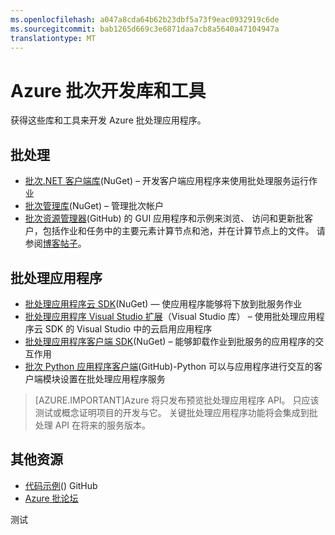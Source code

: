 ```yaml
---
ms.openlocfilehash: a047a8cda64b62b23dbf5a73f9eac0932919c6de
ms.sourcegitcommit: bab1265d669c3e6871daa7cb8a5640a47104947a
translationtype: MT
---
```

<properties
    pageTitle="Azure 批次开发库和工具 |Microsoft Azure"
    description="获取库和开发 Azure 批处理应用程序所需要的工具"
    services="batch"
    documentationCenter=""
    authors="dlepow"
    manager="timlt"
    editor=""/>

<tags
    ms.service="batch"
    ms.workload="big-compute"
    ms.tgt_pltfrm="na"
    ms.devlang="multiple"
    ms.topic="article"
    ms.date="07/24/2015"
    ms.author="danlep"/>


# Azure 批次开发库和工具
<p> 获得这些库和工具来开发 Azure 批处理应用程序。

## 批处理

+ [批次.NET 客户端库](http://www.nuget.org/packages/Azure.Batch/)(NuGet) – 开发客户端应用程序来使用批处理服务运行作业
+ [批次管理库](http://www.nuget.org/packages/Microsoft.Azure.Management.Batch/)(NuGet) – 管理批次帐户
+ [批次资源管理器](https://github.com/Azure/azure-batch-samples/tree/master/CSharp/BatchExplorer)(GitHub) 的 GUI 应用程序和示例来浏览、 访问和更新批客户，包括作业和任务中的主要元素计算节点和池，并在计算节点上的文件。 请参阅[博客帖子](http://blogs.technet.com/b/windowshpc/archive/2015/01/20/azure-batch-explorer-sample-walkthrough.aspx)。


## 批处理应用程序

+ [批处理应用程序云 SDK](http://www.nuget.org/packages/Microsoft.Azure.Batch.Apps.Cloud/1.1.1-preview)(NuGet) — 使应用程序能够将下放到批服务作业
+ [批处理应用程序 Visual Studio 扩展](https://visualstudiogallery.msdn.microsoft.com/8b294850-a0a5-43b0-acde-57a07f17826a)（Visual Studio 库） – 使用批处理应用程序云 SDK 的 Visual Studio 中的云启用应用程序
+ [批处理应用程序客户端 SDK](http://www.nuget.org/packages/Microsoft.Azure.Batch.Apps/2.3.0-preview)(NuGet) – 能够卸载作业到批服务的应用程序的交互作用
+ [批次 Python 应用程序客户端](https://github.com/Azure/azure-batch-apps-python)(GitHub)-Python 可以与应用程序进行交互的客户端模块设置在批处理应用程序服务

>[AZURE.IMPORTANT]Azure 将只发布预览批处理应用程序 API。 只应该测试或概念证明项目的开发与它。 关键批处理应用程序功能将会集成到批处理 API 在将来的服务版本。

## 其他资源

+ [代码示例](https://github.com/Azure/azure-batch-samples)() GitHub
+ [Azure 批论坛](https://social.msdn.microsoft.com/forums/azure/home?forum=azurebatch)

<!--Anchors-->
[批处理]: #batch
[批处理应用程序]: #batch-apps
[其他资源]:#additional-resources

测试

